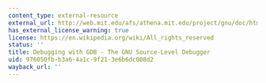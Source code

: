 ```yaml
---
content_type: external-resource
external_url: http://web.mit.edu/afs/athena.mit.edu/project/gnu/doc/html/gdb_toc.html
has_external_license_warning: true
license: https://en.wikipedia.org/wiki/All_rights_reserved
status: ''
title: Debugging with GDB - The GNU Source-Level Debugger
uid: 976050fb-b3a6-4a1c-9f21-3e6b6dc008d2
wayback_url: ''
---
```

